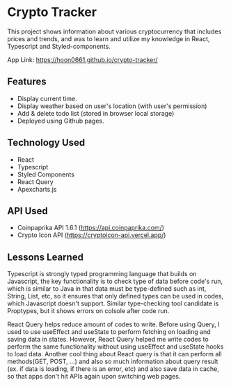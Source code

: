 
# Crypto Tracker
This project shows information about various cryptocurrency that includes prices and trends, and was to learn and utilize my knowledge in React, Typescript and Styled-components. 

App Link: https://hoon0661.github.io/crypto-tracker/

## Features

- Display current time.
- Display weather based on user's location (with user's permission)
- Add & delete todo list (stored in browser local storage)
- Deployed using Github pages.


## Technology Used

- React 
- Typescript
- Styled Components
- React Query
- Apexcharts.js
## API Used
- Coinpaprika API 1.6.1 (https://api.coinpaprika.com/) 
- Crypto Icon API (https://cryptoicon-api.vercel.app/)
## Lessons Learned

Typescript is strongly typed programming language that builds on Javascript, the key functionality is to check type of data before code's run, which is similar to Java in that data must be type-defined such as int, String, List, etc, so it ensures that only defined types can be used in codes, which Javascript doesn't support. Similar type-checking tool candidate is Proptypes, but it shows errors on colsole after code run. 

React Query helps reduce amount of codes to write. Before using Query, I used to use useEffect and useState to perform fetching on loading and saving data in states. However, React Query helped me write codes to perform the same functionality without using useEffect and useState hooks to load data. Another cool thing about React query is that it can perform all methods(GET, POST, ...) and also so much information about query result (ex. if data is loading, if there is an error, etc) and also save data in cache, so that apps don't hit APIs again upon switching web pages.  



